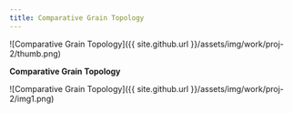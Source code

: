 ```yaml
---
title: Comparative Grain Topology
---
```


![Comparative Grain Topology]({{ site.github.url }}/assets/img/work/proj-2/thumb.png)

**Comparative Grain Topology**

![Comparative Grain Topology]({{ site.github.url }}/assets/img/work/proj-2/img1.png)
